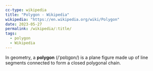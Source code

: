 ```yaml
---
cc-type: wikipedia
title: "Polygon - Wikipedia"
wikipedia: "https://en.wikipedia.org/wiki/Polygon"
date: 2023-05-27
permalink: /wikipedia/:title/
tags:
  - polygon
  - Wikipedia
---
```

In geometry, a **polygon** (/ˈpɒlɪɡɒn/) is a plane figure made up of line segments connected to form a closed polygonal chain.